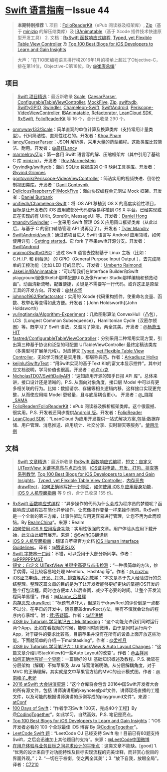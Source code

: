 [Swift 语言指南](https://github.com/ipader/SwiftGuide)－Issue 44
===
> **本期特别推荐** 1. 项目：[FolioReaderKit](https://github.com/FolioReader/FolioReaderKit)（ePub 阅读器及框架库）, [Zip](https://github.com/marmelroy/Zip)（基于 [minizip](https://github.com/nmoinvaz/minizip) 的解压缩类库）及 [IBAnimatable](https://github.com/JakeLin/IBAnimatable)（基于 Xcode 插件技术快速原型开发工具） 2. 文档：[RxSwift 函数响应式编程](https://realm.io/cn/news/slug-max-alexander-functional-reactive-rxswift/), [Typed, yet Flexible Table View Controller](http://holko.pl/2016/01/05/typed-table-view-controller/) 及 [Top 100 Best Blogs for iOS Developers to Learn and Gain Insights](http://www.softwarehow.com/best-blogs-for-ios-developers/)

> 大声：“在TIOBE编程语言排行榜2016年1月的榜单上超过了Objective-C，排在第14位，Objective-C第18位。By [@崔康总编](http://weibo.com/cuikang82)”

## 项目
> [Swift 项目精选](https://github.com/ipader/SwiftGuide/blob/master/Featured.md)：最近新收录 [Scale](https://github.com/onmyway133/Scale), [CaesarParser](https://github.com/lancy/CaesarParser), [ConfigurableTableViewController](https://github.com/fastred/ConfigurableTableViewController), [MockFive](https://github.com/DeliciousRaspberryPi/MockFive), [Zip](https://github.com/marmelroy/Zip), [swiftydb](https://github.com/Oyvindkg/swiftydb), [SwiftyGPIO](https://github.com/uraimo/SwiftyGPIO), [Swindler](https://github.com/tmandry/Swindler), [Chameleon-Swift](https://github.com/unifiedh/Chameleon-Swift), [SwiftAndroid](https://github.com/SwiftAndroid/swift), [Periscope-VideoViewController](https://github.com/gontovnik/Periscope-VideoViewController), [IBAnimatable](https://github.com/JakeLin/IBAnimatable), [Refactorator](https://github.com/johnno1962/Refactorator), [LeanCloud SDK](https://leancloud.cn), [RxSwift](https://github.com/ReactiveX/RxSwift), [FolioReaderKit](https://github.com/FolioReader/FolioReaderKit) 等 16 个，合计已收录 290 个。

* [onmyway133/Scale](https://github.com/onmyway133/Scale)：简单直观的单位计算及换算类库（支持常用计量类型）。代码简洁性、直观性杠杠的。开发者：[Khoa Pham](https://github.com/onmyway133)
* [lancy/CaesarParser](https://github.com/lancy/CaesarParser)：JSON 解析类，采用大量的范型编程。这款类库比较简洁、耐用。开发者：[@晨钰Lancy](http://weibo.com/lancy1014)
* [marmelroy/Zip](https://github.com/marmelroy/Zip)：第一套用 Swift 语言写的解、压缩框架库（其中引用了基础 C 库 [minizip](https://github.com/nmoinvaz/minizip)）。开发者：[Roy Marmelstein](https://github.com/marmelroy)
* [Oyvindkg/swiftydb](https://github.com/Oyvindkg/swiftydb)：面向 SQLite 数据库的 O-R 映射工具类库。开发者：[Øyvind Grimnes](https://github.com/Oyvindkg)
* [gontovnik/Periscope-VideoViewController](https://github.com/gontovnik/Periscope-VideoViewController)：简洁实用的视频快进、倒带控制视图类库。开发者：[Danil Gontovnik](https://github.com/gontovnik)
* [DeliciousRaspberryPi/MockFive](https://github.com/DeliciousRaspberryPi/MockFive)：面向协议编程单元测试 Mock 框架。开发者：[Daniel Burbank](https://github.com/DeliciousRaspberryPi)
* [unifiedh/Chameleon-Swift](https://github.com/unifiedh/Chameleon-Swift)：将 iOS API 移植到 OS X 的高度实验性项目，目标是让开发者的 iOS 应用或部分代码更容易移植到 OS X 平台。已经实现或正在实现的有 UIKit, StoreKit, MessageUI 等。开发者：[Daniel Hong](https://github.com/unifiedh)
* [tmandry/Swindler](https://github.com/tmandry/Swindler)：一套采用 Swift 管理 OS X 应用窗口框架类库（从此以后，与基于 C 的窗口辅助管理 API 说再见了）。开发者：[Tyler Mandry](https://github.com/tmandry)
* [SwiftAndroid/swift](https://github.com/SwiftAndroid/swift)：通过该项目进入 Swift 语言写 Android 应用领域，如何使用详见：[Getting started](https://github.com/SwiftAndroid/swift/wiki/Getting-started)。它 fork 了苹果swift开源分支。开发者：[SwiftAndroid](https://github.com/SwiftAndroid)
* [uraimo/SwiftyGPIO](https://github.com/uraimo/SwiftyGPIO)：通过 Swift 语言去控制基于 Linux 主板（比如：C.H.I.P. 和 树莓派） 的 GPIO（General Purpose Input Output ），去完成简单的工控功能（比如 LED 灯的显示）。开发者：[Umberto Raimondi](https://github.com/uraimo)
* [JakeLin/IBAnimatable](https://github.com/JakeLin/IBAnimatable)：“可以帮我们在Interface Builder和Swift playground里像Sketch那样配置UI以及像Framer Studio那样编辑和预览动画”。动画清新流畅，配置便捷，关键是不需要写一行代码。或许这正是原型工具的开发方向。开发者：[@林永坚](http://weibo.com/yongjianlin)
* [johnno1962/Refactorator](https://github.com/johnno1962/Refactorator)：实用的 Xcode 代码重构插件，使重命名变量、函数、枚举名等变得如此方便。开发者：[John Holdsworth](John Holdsworth)
* [yulingtianxia/Algorithm-Experiment](https://github.com/yulingtianxia/Algorithm-Experiment)：几款图形算法 ConvexHull（凸包），LCS（Longest Common Subsequence），Hamiltonian Cycle（汉密尔顿圈）等。既学习了 Swift 语法，又温习了算法，两全其美。开发者：[@杨萧玉HIT](http://weibo.com/yulingtianxia)
* [fastred/ConfigurableTableViewController](https://github.com/fastred/ConfigurableTableViewController)：分别采用二种常用实现方案，引出第三种基于协议和泛型的可配置 UITableViewController 最终定稿该类库（多类型可扩展单元格）。对应博文 [Typed, yet Flexible Table View Controller](http://holko.pl/2016/01/05/typed-table-view-controller/)，无论学习性还是实用性，都堪称典范。作者：[Arkadiusz Holko](https://github.com/fastred)
* [kejinlu/SwiftyText](https://github.com/kejinlu/SwiftyText)：“用Swift实现的基于Text Kit的富文本显示控件”。其中对应文档说明，学习价值也很高。开发者：[@卢小克](http://weibo.com/kejinlu)
* [NicholasTD07/SwiftDailyAPI](https://github.com/NicholasTD07/SwiftDailyAPI)：“速知应用开源的知乎日报 API 库”。总体来讲，接口设计还是清晰的。P.S. 从面向对象角度，接口层 Model 中可以有更多相关联的行为。比如：数据请求、存储等相关逻辑内移，这样接口实现更完整，从而使应用端 Model 更轻量，且与底层耦合更小。 开发者：[@_咩咩_SAMA](http://weibo.com/u/1698361627)
* [FolioReader/FolioReaderKit](https://github.com/FolioReader/FolioReaderKit)：ePub 阅读器及解析框架类库。这个很震撼、很实用。P.S. 开发者还同步提供[Android 版](https://github.com/FolioReader/FolioReader-Android)。开发者：[FolioReader](https://github.com/FolioReader)
* [LeanCloud SDK](https://leancloud.cn)：“LeanCloud 为应用开发提供一站式解决方案,包括:数据存储、用户管理、消息推送、应用统计、社交分享、实时聊天等服务”。[使用示例](https://github.com/leancloud/LeanStorageDemo-iOS)

## 文档
> [Swift 文章精选](https://github.com/ipader/SwiftGuide/blob/master/Featured-Articles.md)：最近新收录 [RxSwift 函数响应式编程](https://realm.io/cn/news/slug-max-alexander-functional-reactive-rxswift/)，[短文：自定义 UITextView 关键字高亮与点击检测](https://github.com/nixzhu/dev-blog/blob/master/2016-01-14-mention-in-textview.md)，[iOS证书申请、开发、打包、排查等系列教学](http://superdanny.link/2015/09/24/iOS-about-certification-guide/), [Top 100 Best Blogs for iOS Developers to Learn and Gain Insights](http://www.softwarehow.com/best-blogs-for-ios-developers/)，[Typed, yet Flexible Table View Controller](http://holko.pl/2016/01/05/typed-table-view-controller/)，[内存恶鬼 drawRect](http://bihongbo.com/2016/01/03/memoryGhostdrawRect/)，[如何正确地写好一个界面](http://oncenote.com/2015/12/08/How-to-build-UI/)，[如何使用 iOS 9 应用瘦身功能](http://swift.gg/2016/01/07/app-thinning-appcoda/)，[iOS 9 人机界面指南](http://isux.tencent.com/?s=iOS+9人机界面指南) 等 9 份，合计已收录 155 份。

* [RxSwift 函数响应式编程](https://realm.io/cn/news/slug-max-alexander-functional-reactive-rxswift/)：“异步操作的代码为什么会成为程序员的梦魇呢？函数响应式编程旨在简化异步操作，让您像操作变量一样来操作闭包。RxSwift 是一个全新的第三方库，让事件驱动应用更容易进行管理，让您不再为此而烦恼。By [RealmChina](http://weibo.com/realmchina)”。来源：Realm
* [如何使用 iOS 9 应用瘦身功能](http://swift.gg/2016/01/07/app-thinning-appcoda/)：实用性很强的文章。用户体验从应用下载开始，此文由此细节展开。来源：[@SwiftGG翻译组](http://weibo.com/swiftguide)
* [iOS 9 人机界面指南](http://isux.tencent.com/?s=iOS+9人机界面指南)：翻译自苹果官方文档 [iOS Human Interface Guidelines](https://developer.apple.com/library/ios/documentation/UserExperience/Conceptual/MobileHIG/index.html#//apple_ref/doc/uid/TP40006556-CH66-SW1)。译者：[@腾讯ISUX](http://weibo.com/txisux) 
* [Swift 字符串一口闷](http://www.jianshu.com/p/956665e3a0e5?utm_campaign=maleskine&utm_content=note&utm_medium=writer_share&utm_source=weibo)：不错，可以受用于大部分新同学。作者：[@PPPPPPMST](http://weibo.com/u/2085734687)
* [短文：自定义 UITextView 关键字高亮与点击检测](https://github.com/nixzhu/dev-blog/blob/master/2016-01-14-mention-in-textview.md)：“一种很简单的方法，妙手偶得，可比较容易地处理 Mention、Hashtag 等”。作者：[@ nixzhu](http://weibo.com/nixzhu)
* [iOS证书申请、开发、打包、排查等系列教学](http://superdanny.link/2015/09/24/iOS-about-certification-guide/)：“本文是基于先人经验进行的总结整理。整理这篇文章的目的是为了让开发者能够更好更快的掌握iOS开发的整个打包流程，同时也方便本人以后查阅，减少不必要的时间。让整个开发流程简单易懂”。作者：[@Danny_吕昌辉](http://weibo.com/lovejameslvforever)
* [内存恶鬼 drawRect](http://bihongbo.com/2016/01/03/memoryGhostdrawRect/)：“标题有点吓人，但是对于drawRect的评价倒是一点都不过分。在平日的开发中，随意覆盖drawRect方法，稍有不慎就会让你的程序内存暴增”。附：[续:答疑篇](http://bihongbo.com/2016/01/11/memoryGhostMore/)。作者：[@毕洪博](http://weibo.com/u/5578532822?is_hot=1)
* [iOS9 by Tutorials 学习笔记五：Multitasking](http://mengxiangyue.com/2016/01/07/iOS9-by-Tutorials-学习笔记五：Multitasking/)：“这个功能允许我们同时运行两个App，比如在看视频的时候，能够同时刷微博，由于是同时运行两个App，对于硬件的要求比较高，目前苹果并没有在所有的设备上面开放这些功能。下面就简单的介绍一下multitasking”。作者：[@孟祥月](http://weibo.com/u/1750643861)
* [iOS9 by Tutorials 学习笔记六：UIStackView & Auto Layout Changes](http://mengxiangyue.com/2016/01/13/iOS9-by-Tutorials-学习笔记六：UIStackView-Auto-Layout-Changes/)：“这篇文章介绍UIStackView和一些Auto Layout的改变”。作者：[@孟祥月](http://weibo.com/u/1750643861)
* [如何正确地写好一个界面](http://oncenote.com/2015/12/08/How-to-build-UI/)：一篇很好的 UI 基础知识概述及教程。P.S. 微软在分层架构（解耦）不如苹果及 Java 阵营清晰明确，从分层解耦角度，对于 MVC 的正确理解，其实就是文中苹果官方给的MVC的设计模式图。作者：[@南峰子_老驴](http://weibo.com/touristdiary)
* [2016 atSwift 大会讲演资源](https://github.com/atConf/atswift-2016-resources)：“这个仓库将会包含 2016中国Swift开发者大会的所有源文件，包括 讲师演讲用的keynote或pdf文件，讲师现场直播的工程文件，以及可能的根据讲师演讲的示例写成的playground文件”。来源：[atConf](https://github.com/atConf)
* [100 Days of Swift](http://samvlu.com)：“作者学习Swift 100天，完成40个工程】By [@CodingTogether](http://weibo.com/u/2510885182)”。如此学习，自然高效。P.S. 笔记是亮点。
* [Top 100 Best Blogs for iOS Developers to Learn and Gain Insights](http://www.softwarehow.com/best-blogs-for-ios-developers/)：“iOS 开发者必看的 100 个全球最佳 iOS 博客 By [@CodingTogether](http://weibo.com/u/2510885182)”。
* [LeetCode Swift 题](https://leetcode.com/problems/longest-substring-without-repeating-characters/)：“LeetCode OJ 已经支持 Swift 啦！目前已有60题支持 Swift，之后会迅速加上其他题目的支持”。来源：[@LeetCode中国微博](http://weibo.com/leetcode)
* [在用户体验与业务目标之间寻求设计的平衡点](http://www.beforweb.com/node/813)：这类文章不能缺。[good] 1. “优秀的设计来自于对功能特性及目标实现流程的完美诠释，而非赏心悦目的界面外观。”；2. “一切在于权衡，使之两全其美”；3. “放下自我，放眼全局”。译者：[C7210](http://weibo.com/c7210)

